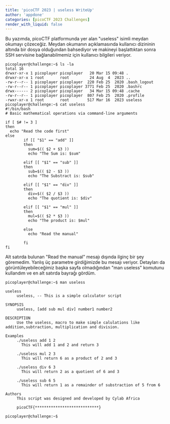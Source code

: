 ```yaml
---
title: 'picoCTF 2023 | useless WriteUp'
author: 'appdone'
categories: [picoCTF 2023 Challenges]
render_with_liquid: false
---
```


Bu yazımda, picoCTF platformunda yer alan "useless" isimli meydan okumayı çözeceğiz. Meydan okumanın açıklamasında kullanıcı dizininin altında bir dosya olduğundan bahsediyor ve makineyi başlattıktan sonra SSH servisine bağlanabilmemiz için kullanıcı bilgileri veriyor.

```console
picoplayer@challenge:~$ ls -la
total 16
drwxr-xr-x 1 picoplayer picoplayer   20 Mar 15 09:48 .
drwxr-xr-x 1 root       root         24 Aug  4  2023 ..
-rw-r--r-- 1 picoplayer picoplayer  220 Feb 25  2020 .bash_logout
-rw-r--r-- 1 picoplayer picoplayer 3771 Feb 25  2020 .bashrc
drwx------ 2 picoplayer picoplayer   34 Mar 15 09:48 .cache
-rw-r--r-- 1 picoplayer picoplayer  807 Feb 25  2020 .profile
-rwxr-xr-x 1 root       root        517 Mar 16  2023 useless
picoplayer@challenge:~$ cat useless
#!/bin/bash
# Basic mathematical operations via command-line arguments

if [ $# != 3 ]
then
  echo "Read the code first"
else
        if [[ "$1" == "add" ]]
        then
          sum=$(( $2 + $3 ))
          echo "The Sum is: $sum"

        elif [[ "$1" == "sub" ]]
        then
          sub=$(( $2 - $3 ))
          echo "The Substract is: $sub"

        elif [[ "$1" == "div" ]]
        then
          div=$(( $2 / $3 ))
          echo "The quotient is: $div"

        elif [[ "$1" == "mul" ]]
        then
          mul=$(( $2 * $3 ))
          echo "The product is: $mul"

        else
          echo "Read the manual"

        fi
fi
```

Alt satırda bulunan "Read the manual" mesajı dışında ilginç bir şey göremedim. Yanlış üç parametre girdiğimizde bu mesajı veriyor. Detayları da görüntüleyebileceğimiz başka sayfa olmadığından "man useless" komutunu kullandım ve en alt satırda bayrağı gördüm.

```console
picoplayer@challenge:~$ man useless

useless
     useless, -- This is a simple calculator script

SYNOPSIS
     useless, [add sub mul div] number1 number2

DESCRIPTION
     Use the useless, macro to make simple calulations like addition,subtraction, multiplication and division.

Examples
     ./useless add 1 2
       This will add 1 and 2 and return 3

     ./useless mul 2 3
       This will return 6 as a product of 2 and 3

     ./useless div 6 3
       This will return 2 as a quotient of 6 and 3

     ./useless sub 6 5
       This will return 1 as a remainder of substraction of 5 from 6

Authors
     This script was designed and developed by Cylab Africa

     picoCTF{****************************}

picoplayer@challenge:~$
```
